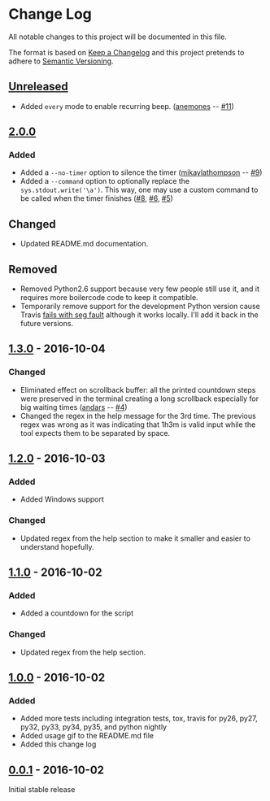 # Change Log
All notable changes to this project will be documented in this file.

The format is based on [Keep a Changelog](http://keepachangelog.com/) 
and this project pretends to adhere to [Semantic Versioning](http://semver.org/).

## [Unreleased]

- Added `every` mode to enable recurring beep. ([anemones](https://github.com/anemones) -- [#11](https://github.com/liviu-/ding/pull/11))

## [2.0.0]

### Added
- Added a `--no-timer` option to silence the timer ([mikaylathompson](https://github.com/mikaylathompson) -- [#9](https://github.com/liviu-/ding/pull/9))
- Added a `--command` option to optionally replace the `sys.stdout.write('\a')`. This way, one may use a custom command to be called when the timer finishes ([#8](https://github.com/liviu-/ding/issues/8), [#6](https://github.com/liviu-/ding/pull/6), [#5](https://github.com/liviu-/ding/issues/5))

## Changed
- Updated README.md documentation.
 
## Removed
- Removed Python2.6 support because very few people still use it, and it requires more boilercode code to keep it compatible.
- Temporarily  remove support for the development Python version cause Travis [fails with seg fault](https://travis-ci.org/liviu-/ding/jobs/166043298) although it works locally. I'll add it back in the future versions.

## [1.3.0] - 2016-10-04

### Changed

- Eliminated effect on scrollback buffer: all the printed countdown steps were preserved in the terminal creating a long scrollback especially for big waiting times ([andars](https://github.com/andars) -- [#4](https://github.com/liviu-/ding/pull/4))
- Changed the regex in the help message for the 3rd time. The previous regex was wrong as it was indicating that 1h3m is valid input while the tool expects them to be separated by space.

## [1.2.0] - 2016-10-03

### Added
- Added Windows support

### Changed
- Updated regex from the help section to make it smaller and easier to understand hopefully. 

## [1.1.0]  - 2016-10-02

### Added
- Added a countdown for the script

### Changed
- Updated regex from the help section.

## [1.0.0] - 2016-10-02

### Added
- Added more tests including integration tests, tox, travis for py26, py27, py32, py33, py34, py35, and python nightly
- Added usage gif to the README.md file
- Added this change log

## [0.0.1] - 2016-10-02

Initial stable release

[Unreleased]: https://github.com/liviu-/ding/compare/v2.0.0..HEAD
[2.0.0]: https://github.com/liviu-/ding/compare/v1.3.0..v2.0.0
[1.3.0]: https://github.com/liviu-/ding/compare/v1.2.0..v1.3.0
[1.2.0]: https://github.com/liviu-/ding/compare/v1.1.0..v1.2.0
[1.1.0]: https://github.com/liviu-/ding/compare/v1.0.0...v1.1.0
[1.0.0]: https://github.com/liviu-/ding/compare/v0.0.1...v1.0.0
[0.0.1]: https://github.com/liviu-/ding/tree/v0.0.1
